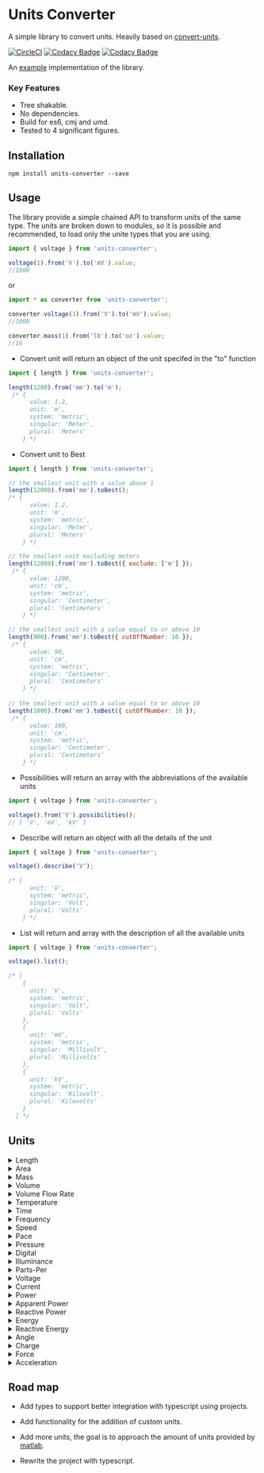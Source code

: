 ﻿# Units Converter
A simple library to convert units. Heavily based on [convert-units](https://github.com/ben-ng/convert-units).

[![CircleCI](https://circleci.com/gh/nosferatoy/units-converter.svg?style=svg)](https://circleci.com/gh/nosferatoy/units-converter)
[![Codacy Badge](https://api.codacy.com/project/badge/Grade/145ef4b5949d4be78a2bf577f078be49)](https://www.codacy.com/app/nosferatoy/units-converter?utm_source=github.com&amp;utm_medium=referral&amp;utm_content=nosferatoy/units-converter&amp;utm_campaign=Badge_Grade)
[![Codacy Badge](https://api.codacy.com/project/badge/Coverage/145ef4b5949d4be78a2bf577f078be49)](https://www.codacy.com/app/nosferatoy/units-converter?utm_source=github.com&utm_medium=referral&utm_content=nosferatoy/units-converter&utm_campaign=Badge_Coverage)

An [example](https://github.com/mugrufis/units-converter-consumer) implementation of the library.

### Key Features
* Tree shakable.
* No dependencies.
* Build for es6, cmj and umd.
* Tested to 4 significant figures.

## Installation

```
npm install units-converter --save
```

## Usage

The library provide a simple chained API to transform units of the same type.
The units are broken down to modules, so it is possible and recommended, to load only the unite types that you are using.
```js
import { voltage } from 'units-converter';

voltage(1).from('V').to('mV').value;
//1000
```
or

```js
import * as converter from 'units-converter';

converter.voltage(1).from('V').to('mV').value;
//1000

converter.mass(1).from('lb').to('oz').value;
//16
```

* Convert unit will return an object of the unit specifed in the "to" function
```js
import { length } from 'units-converter';

length(1200).from('mm').to('m');
 /* {
      value: 1.2,
      unit: 'm',
      system: 'metric',
      singular: 'Meter',
      plural: 'Meters'
    } */
```
* Convert unit to Best
```js
import { length } from 'units-converter';

// the smallest unit with a value above 1
length(12000).from('mm').toBest();
/* {  
      value: 1.2,
      unit: 'm',
      system: 'metric',
      singular: 'Meter',
      plural: 'Meters'
    } */

// the smallest unit excluding meters
length(12000).from('mm').toBest({ exclude: ['m'] });
 /* {
      value: 1200,
      unit: 'cm',
      system: 'metric',
      singular: 'Centimeter',
      plural: 'Centimeters'
    } */

// the smallest unit with a value equal to or above 10
length(900).from('mm').toBest({ cutOffNumber: 10 });
 /* {
      value: 90,
      unit: 'cm',
      system: 'metric',
      singular: 'Centimeter',
      plural: 'Centimeters'
    } */
    
// the smallest unit with a value equal to or above 10
length(1000).from('mm').toBest({ cutOffNumber: 10 });
 /* {
      value: 100,
      unit: 'cm',
      system: 'metric',
      singular: 'Centimeter',
      plural: 'Centimeters'
    } */
```

* Possibilities will return an array with the abbreviations of the available units
```js
import { voltage } from 'units-converter';

voltage().from('V').possibilities();
// [ 'V', 'mV', 'kV' ]
```

* Describe will return an object with all the details of the unit
```js
import { voltage } from 'units-converter';

voltage().describe('V');

/* { 
      unit: 'V', 
      system: 'metric', 
      singular: 'Volt', 
      plural: 'Volts' 
    } */
```

* List will return and array with the description of all the available units
```js
import { voltage } from 'units-converter';

voltage().list();

/* [
    { 
      unit: 'V', 
      system: 'metric', 
      singular: 'Volt', 
      plural: 'Volts' 
    },
    {
      unit: 'mV',
      system: 'metric',
      singular: 'Millivolt',
      plural: 'Millivolts'
    },
    {
      unit: 'kV',
      system: 'metric',
      singular: 'Kilovolt',
      plural: 'Kilovolts'
    }
  ] */
```

## Units

<details><summary>Length</summary>
<p>


	

*	ym
*	zm 
* am 
* fm 
* pm
*	nm 
*	μm 
* mm
* dm
* cm
* m
* dam
* hm
* km
* Mm
* Gm
* Tm
* Pm
* Em
* Zm
* Ym
* in
* ft-us
* ft
* fathom
* mi
* nMi
 
</p>
</details>

<details><summary>Area</summary>
<p>
  
* mm2
* cm2
* m2
* ha
* km2
* in2
* ft2
* ac
* mi2

</p>
</details>

<details><summary>Mass</summary>
<p>
  
* mcg
* mg
* g
* kg
* oz
* lb
* mt
* t

</p>
</details>

<details><summary>Volume</summary>
<p>
  
* mm3
* cm3
* ml
* l
* kl
* m3
* km3
* tsp
* Tbs
* in3
* fl-oz
* cup
* pnt
* qt
* gal
* ft3
* yd3

</p>
</details>

<details><summary>Volume Flow Rate</summary>
<p>
  
* mm3/s
* cm3/s
* ml/s
* cl/s
* dl/s
* l/s
* l/min
* l/h
* kl/s
* kl/min
* kl/h
* m3/s
* m3/min
* m3/h
* km3/s
* tsp/s
* Tbs/s
* in3/s
* in3/min
* in3/h
* fl-oz/s
* fl-oz/min
* fl-oz/h
* cup/s
* pnt/s
* pnt/min
* pnt/h
* qt/s
* gal/s
* gal/min
* gal/h
* ft3/s
* ft3/min
* ft3/h
* yd3/s
* yd3/min
* yd3/h'

</p>
</details>

<details><summary>Temperature</summary>
<p>
  
* C
* F
* K
* R

</p>
</details>

<details><summary>Time</summary>
<p>
  
* ns
* mu
* ms
* s
* min
* h
* d
* week
* month
* year

</p>
</details>

<details><summary>Frequency</summary>
<p>
  
* Hz
* mHz
* kHz
* MHz
* GHz
* THz
* rpm
* deg/s
* rad/s

</p>
</details>

<details><summary>Speed</summary>
<p>
  
* m/s
* km/h
* m/h
* knot
* ft/s

</p>
</details>

<details><summary>Pace</summary>
<p>
  
* s/m
* min/km
* s/ft
* min/km

</p>
</details>

<details><summary>Pressure</summary>
<p>
  
* Pa
* hPa
* kPa
* MPa
* bar
* torr
* psi
* ksi

</p>
</details>

<details><summary>Digital</summary>
<p>
  
* b
* Kb
* Mb
* Gb
* Tb
* B
* KB
* MB
* GB
* TB

</p>
</details>

<details><summary>Illuminance</summary>
<p>
  
* lx
* ft-cd

</p>
</details>

<details><summary>Parts-Per</summary>
<p>
  
* ppm
* ppb
* ppt
* ppq

</p>
</details>

<details><summary>Voltage</summary>
<p>
  
* V
* mV
* kV

</p>
</details>

<details><summary>Current</summary>
<p>
  
* A
* mA
* kA

</p>
</details>

<details><summary>Power</summary>
<p>
  
* W
* mW
* kW
* MW
* GW

</p>
</details>

<details><summary>Apparent Power</summary>
<p>
  
* VA
* mVA
* kVA
* MVA
* GVA

</p>
</details>

<details><summary>Reactive Power</summary>
<p>
  
* VAR
* mVAR
* kVAR
* MVAR
* GVAR

</p>
</details>

<details><summary>Energy</summary>
<p>
  
* Wh
* mWh
* kWh
* MWh
* GWh
* J
* kJ

</p>
</details>

<details><summary>Reactive Energy</summary>
<p>
  
* VARh
* mVARh
* kVARh
* MVARh
* GVARh

</p>
</details>

<details><summary>Angle</summary>
<p>
  
* deg
* rad
* grad
* arcmin
* arcsec

</p>
</details>

<details><summary>Charge</summary>
<p>
  
* c
* mC
* μC
* nC
* pC

</p>
</details>

<details><summary>Force</summary>
<p>
  
* N
* kN
* lbf

</p>
</details>

<details><summary>Acceleration</summary>
<p>
  
* g (g-force)
* m/s2

</p>
</details>

## Road map

* Add types to support better integration with typescript using projects.

* Add functionality for the addition of custom units.

* Add more units, the goal is to approach the amount of units provided by [matlab](https://www.mathworks.com/help/symbolic/units-list.html).

* Rewrite the project with typescript.